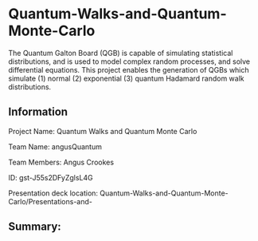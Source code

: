 # Quantum-Walks-and-Quantum-Monte-Carlo
The Quantum Galton Board (QGB) is capable of simulating statistical distributions, and is used to model complex random processes, and solve differential equations. This project enables the generation of QGBs which simulate (1) normal (2) exponential (3) quantum Hadamard random walk distributions.

## Information

Project Name: Quantum Walks and Quantum Monte Carlo 

Team Name: angusQuantum

Team Members: Angus Crookes

ID: gst-J55s2DFyZglsL4G

Presentation deck location: Quantum-Walks-and-Quantum-Monte-Carlo/Presentations-and-

## Summary: 


